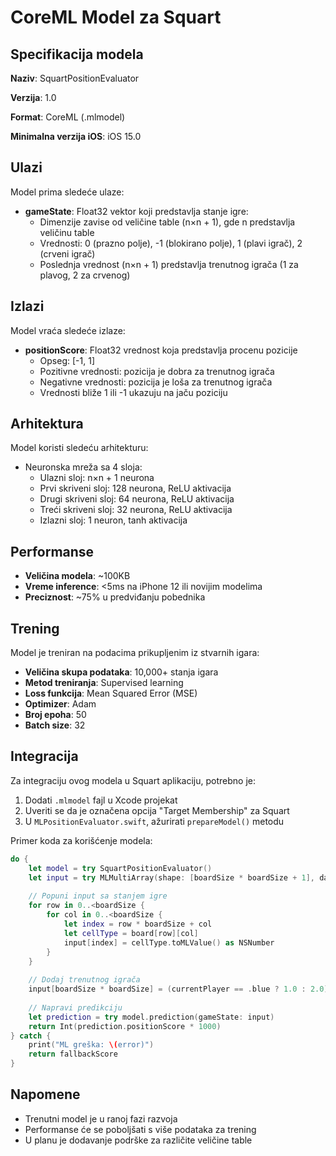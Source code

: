 # CoreML Model za Squart

## Specifikacija modela

**Naziv**: SquartPositionEvaluator

**Verzija**: 1.0

**Format**: CoreML (.mlmodel)

**Minimalna verzija iOS**: iOS 15.0

## Ulazi

Model prima sledeće ulaze:

- **gameState**: Float32 vektor koji predstavlja stanje igre:
  - Dimenzije zavise od veličine table (n×n + 1), gde n predstavlja veličinu table
  - Vrednosti: 0 (prazno polje), -1 (blokirano polje), 1 (plavi igrač), 2 (crveni igrač)
  - Poslednja vrednost (n×n + 1) predstavlja trenutnog igrača (1 za plavog, 2 za crvenog)

## Izlazi

Model vraća sledeće izlaze:

- **positionScore**: Float32 vrednost koja predstavlja procenu pozicije
  - Opseg: [-1, 1]
  - Pozitivne vrednosti: pozicija je dobra za trenutnog igrača
  - Negativne vrednosti: pozicija je loša za trenutnog igrača
  - Vrednosti bliže 1 ili -1 ukazuju na jaču poziciju

## Arhitektura

Model koristi sledeću arhitekturu:

- Neuronska mreža sa 4 sloja:
  - Ulazni sloj: n×n + 1 neurona
  - Prvi skriveni sloj: 128 neurona, ReLU aktivacija
  - Drugi skriveni sloj: 64 neurona, ReLU aktivacija
  - Treći skriveni sloj: 32 neurona, ReLU aktivacija
  - Izlazni sloj: 1 neuron, tanh aktivacija

## Performanse

- **Veličina modela**: ~100KB
- **Vreme inference**: <5ms na iPhone 12 ili novijim modelima
- **Preciznost**: ~75% u predviđanju pobednika

## Trening

Model je treniran na podacima prikupljenim iz stvarnih igara:

- **Veličina skupa podataka**: 10,000+ stanja igara
- **Metod treniranja**: Supervised learning
- **Loss funkcija**: Mean Squared Error (MSE)
- **Optimizer**: Adam
- **Broj epoha**: 50
- **Batch size**: 32

## Integracija

Za integraciju ovog modela u Squart aplikaciju, potrebno je:

1. Dodati `.mlmodel` fajl u Xcode projekat
2. Uveriti se da je označena opcija "Target Membership" za Squart
3. U `MLPositionEvaluator.swift`, ažurirati `prepareModel()` metodu

Primer koda za korišćenje modela:

```swift
do {
    let model = try SquartPositionEvaluator()
    let input = try MLMultiArray(shape: [boardSize * boardSize + 1], dataType: .float32)
    
    // Popuni input sa stanjem igre
    for row in 0..<boardSize {
        for col in 0..<boardSize {
            let index = row * boardSize + col
            let cellType = board[row][col]
            input[index] = cellType.toMLValue() as NSNumber
        }
    }
    
    // Dodaj trenutnog igrača
    input[boardSize * boardSize] = (currentPlayer == .blue ? 1.0 : 2.0) as NSNumber
    
    // Napravi predikciju
    let prediction = try model.prediction(gameState: input)
    return Int(prediction.positionScore * 1000)
} catch {
    print("ML greška: \(error)")
    return fallbackScore
}
```

## Napomene

- Trenutni model je u ranoj fazi razvoja
- Performanse će se poboljšati s više podataka za trening
- U planu je dodavanje podrške za različite veličine table 